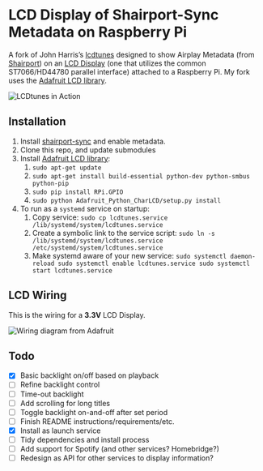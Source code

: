 # LCD Display of Shairport-Sync Metadata on Raspberry Pi

A fork of John Harris’s [lcdtunes](https://github.com/john-a-harris/lcdtunes) designed to show Airplay Metadata (from [Shairport](https://github.com/mikebrady/shairport-sync)) on an [LCD Display](https://www.sparkfun.com/products/9051) (one that utilizes the common ST7066/HD44780 parallel interface) attached to a Raspberry Pi. My fork uses the [Adafruit LCD library](https://github.com/adafruit/Adafruit_Python_CharLCD). 

![LCDtunes in Action](http://i.imgur.com/pV7KLJi.jpg "LCDtunes displaying song information while connected to my hifi")

## Installation

1. Install [shairport-sync](https://github.com/mikebrady/shairport-sync-metadata-reader) and enable metadata.
2. Clone this repo, and update submodules
3. Install [Adafruit LCD library](https://github.com/adafruit/Adafruit_Python_CharLCD):
	1. `sudo apt-get update`
	2. `sudo apt-get install build-essential python-dev python-smbus python-pip`
	3. `sudo pip install RPi.GPIO`
	4. `sudo python Adafruit_Python_CharLCD/setup.py install`
4. To run as a `systemd` service on startup:
	1. Copy service: ```sudo cp lcdtunes.service /lib/systemd/system/lcdtunes.service```
	2. Create a symbolic link to the service script: ```sudo ln -s /lib/systemd/system/lcdtunes.service /etc/systemd/system/lcdtunes.service```
	3. Make systemd aware of your new service: ```sudo systemctl daemon-reload
sudo systemctl enable lcdtunes.service
sudo systemctl start lcdtunes.service```

## LCD Wiring

This is the wiring for a **3.3V** LCD Display.

![Wiring diagram from Adafruit](https://cdn-learn.adafruit.com/assets/assets/000/018/260/medium800/raspberry_pi_RaspberryPiRGB_bb.png?1405984925)

## Todo

- [x] Basic backlight on/off based on playback
- [ ] Refine backlight control
- [ ] Time-out backlight
- [ ] Add scrolling for long titles
- [ ] Toggle backlight on-and-off after set period
- [ ] Finish README instructions/requirements/etc.
- [x] Install as launch service
- [ ] Tidy dependencies and install process
- [ ] Add support for Spotify (and other services? Homebridge?)
- [ ] Redesign as API for other services to display information?
